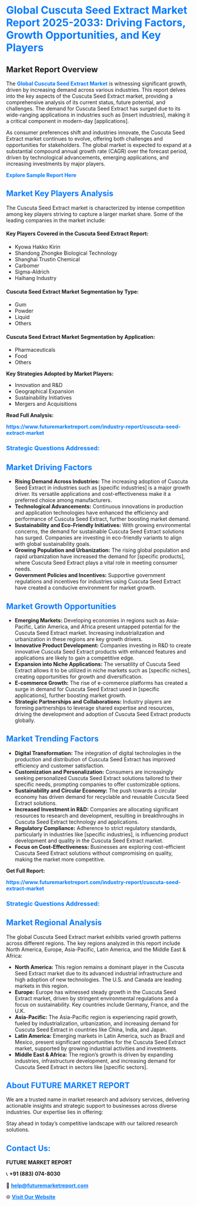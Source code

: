 <h1 style="color: #007BFF;">Global Cuscuta Seed Extract Market Report 2025-2033: Driving Factors, Growth Opportunities, and Key Players</h1>

<section id="overview">
<h2>Market Report Overview</h2>
<p>The <a href="https://www.futuremarketreport.com/industry-report/cuscuta-seed-extract-market" style="color: #007BFF; text-decoration: none;"><strong>Global Cuscuta Seed Extract Market</strong></a> is witnessing significant growth, driven by increasing demand across various industries. This report delves into the key aspects of the Cuscuta Seed Extract market, providing a comprehensive analysis of its current status, future potential, and challenges. The demand for Cuscuta Seed Extract has surged due to its wide-ranging applications in industries such as [insert industries], making it a critical component in modern-day [applications].</p>
<p>As consumer preferences shift and industries innovate, the Cuscuta Seed Extract market continues to evolve, offering both challenges and opportunities for stakeholders. The global market is expected to expand at a substantial compound annual growth rate (CAGR) over the forecast period, driven by technological advancements, emerging applications, and increasing investments by major players.</p>
</section>

<section id="overview">
<p><a href="https://www.futuremarketreport.com/request-sample/reportId=34336" style="color: #007BFF; text-decoration: none;"><strong>Explore Sample Report Here</strong></a></p>
</section>

<section id="key-players">
<h2 style="color: #007BFF;">Market Key Players Analysis</h2>
<p>The Cuscuta Seed Extract market is characterized by intense competition among key players striving to capture a larger market share. Some of the leading companies in the market include:</p>
<h4>Key Players Covered in the Cuscuta Seed Extract Report:</h4>
<ul><li>Kyowa Hakko Kirin</li><li>Shandong Zhongke Biological Technology</li><li>Shanghai Trustin Chemical</li><li>Carbomer</li><li>Sigma-Aldrich</li><li>Haihang Industry</li></ul>
<h4>Cuscuta Seed Extract Market Segmentation by Type:</h4>
<ul><li>Gum</li><li>Powder</li><li>Liquid</li><li>Others</li></ul>

<h4>Cuscuta Seed Extract Market Segmentation by Application:</h4>
<ul><li>Pharmaceuticals</li><li>Food</li><li>Others</li></ul>
<p><strong>Key Strategies Adopted by Market Players:</strong></p>
<ul>
<li>Innovation and R&D</li>
<li>Geographical Expansion</li>
<li>Sustainability Initiatives</li>
<li>Mergers and Acquisitions</li>
</ul>
</section>

<section>
<p><strong>Read Full Analysis: </strong></p><a href="https://www.futuremarketreport.com/industry-report/cuscuta-seed-extract-market" style="color: #007BFF; text-decoration: none;"><strong>https://www.futuremarketreport.com/industry-report/cuscuta-seed-extract-market</strong></a>
<h3 style="color: #007BFF;">Strategic Questions Addressed:</h3>
</section>

<section id="driving-factors">
<h2 style="color: #007BFF;">Market Driving Factors</h2>
<ul>
<li><strong>Rising Demand Across Industries:</strong> The increasing adoption of Cuscuta Seed Extract in industries such as [specific industries] is a major growth driver. Its versatile applications and cost-effectiveness make it a preferred choice among manufacturers.</li>
<li><strong>Technological Advancements:</strong> Continuous innovations in production and application technologies have enhanced the efficiency and performance of Cuscuta Seed Extract, further boosting market demand.</li>
<li><strong>Sustainability and Eco-Friendly Initiatives:</strong> With growing environmental concerns, the demand for sustainable Cuscuta Seed Extract solutions has surged. Companies are investing in eco-friendly variants to align with global sustainability goals.</li>
<li><strong>Growing Population and Urbanization:</strong> The rising global population and rapid urbanization have increased the demand for [specific products], where Cuscuta Seed Extract plays a vital role in meeting consumer needs.</li>
<li><strong>Government Policies and Incentives:</strong> Supportive government regulations and incentives for industries using Cuscuta Seed Extract have created a conducive environment for market growth.</li>
</ul>
</section>

<section id="growth-opportunities">
<h2 style="color: #007BFF;">Market Growth Opportunities</h2>
<ul>
<li><strong>Emerging Markets:</strong> Developing economies in regions such as Asia-Pacific, Latin America, and Africa present untapped potential for the Cuscuta Seed Extract market. Increasing industrialization and urbanization in these regions are key growth drivers.</li>
<li><strong>Innovative Product Development:</strong> Companies investing in R&D to create innovative Cuscuta Seed Extract products with enhanced features and applications are likely to gain a competitive edge.</li>
<li><strong>Expansion into Niche Applications:</strong> The versatility of Cuscuta Seed Extract allows it to be utilized in niche markets such as [specific niches], creating opportunities for growth and diversification.</li>
<li><strong>E-commerce Growth:</strong> The rise of e-commerce platforms has created a surge in demand for Cuscuta Seed Extract used in [specific applications], further boosting market growth.</li>
<li><strong>Strategic Partnerships and Collaborations:</strong> Industry players are forming partnerships to leverage shared expertise and resources, driving the development and adoption of Cuscuta Seed Extract products globally.</li>
</ul>
</section>

<section id="trending-factors">
<h2 style="color: #007BFF;">Market Trending Factors</h2>
<ul>
<li><strong>Digital Transformation:</strong> The integration of digital technologies in the production and distribution of Cuscuta Seed Extract has improved efficiency and customer satisfaction.</li>
<li><strong>Customization and Personalization:</strong> Consumers are increasingly seeking personalized Cuscuta Seed Extract solutions tailored to their specific needs, prompting companies to offer customizable options.</li>
<li><strong>Sustainability and Circular Economy:</strong> The push towards a circular economy has driven demand for recyclable and reusable Cuscuta Seed Extract solutions.</li>
<li><strong>Increased Investment in R&D:</strong> Companies are allocating significant resources to research and development, resulting in breakthroughs in Cuscuta Seed Extract technology and applications.</li>
<li><strong>Regulatory Compliance:</strong> Adherence to strict regulatory standards, particularly in industries like [specific industries], is influencing product development and quality in the Cuscuta Seed Extract market.</li>
<li><strong>Focus on Cost-Effectiveness:</strong> Businesses are exploring cost-efficient Cuscuta Seed Extract solutions without compromising on quality, making the market more competitive.</li>
</ul>
</section>

<section>
<p><strong>Get Full Report: </strong></p><a href="https://www.futuremarketreport.com/industry-report/cuscuta-seed-extract-market" style="color: #007BFF; text-decoration: none;"><strong>https://www.futuremarketreport.com/industry-report/cuscuta-seed-extract-market</strong></a>
<h3 style="color: #007BFF;">Strategic Questions Addressed:</h3>
</section>


<section id="regional-analysis">
<h2 style="color: #007BFF;">Market Regional Analysis</h2>
<p>The global Cuscuta Seed Extract market exhibits varied growth patterns across different regions. The key regions analyzed in this report include North America, Europe, Asia-Pacific, Latin America, and the Middle East & Africa:</p>
<ul>
<li><strong>North America:</strong> This region remains a dominant player in the Cuscuta Seed Extract market due to its advanced industrial infrastructure and high adoption of new technologies. The U.S. and Canada are leading markets in this region.</li>
<li><strong>Europe:</strong> Europe has witnessed steady growth in the Cuscuta Seed Extract market, driven by stringent environmental regulations and a focus on sustainability. Key countries include Germany, France, and the U.K.</li>
<li><strong>Asia-Pacific:</strong> The Asia-Pacific region is experiencing rapid growth, fueled by industrialization, urbanization, and increasing demand for Cuscuta Seed Extract in countries like China, India, and Japan.</li>
<li><strong>Latin America:</strong> Emerging markets in Latin America, such as Brazil and Mexico, present significant opportunities for the Cuscuta Seed Extract market, supported by growing industrial activities and investments.</li>
<li><strong>Middle East & Africa:</strong> The region’s growth is driven by expanding industries, infrastructure development, and increasing demand for Cuscuta Seed Extract in sectors like [specific sectors].</li>
</ul>
</section>

<footer>
<h2 style="color: #007BFF;">About FUTURE MARKET REPORT</h2>
<p>We are a trusted name in market research and advisory services, delivering actionable insights and strategic support to businesses across diverse industries. Our expertise lies in offering:</p>

<p>Stay ahead in today’s competitive landscape with our tailored research solutions.</p>

<h2 style="color: #007BFF;">Contact Us:</h2>
<p><strong>FUTURE MARKET REPORT</strong></p>
<p>📞 <strong>+91 (883) 074-8030</strong></p>
<p>📧 <strong><a href="mailto:help@futuremarketreport.com" style="color: #007BFF;">help@futuremarketreport.com</a></strong></p>
<p>🌐 <strong><a href="https://www.futuremarketreport.com/" style="color: #007BFF;">Visit Our Website</a></strong></p>
</footer>